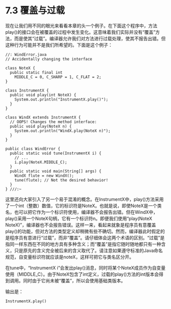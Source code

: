 # 7.3 覆盖与过载

现在让我们用不同的眼光来看看本章的头一个例子。在下面这个程序中，方法play\(\)的接口会在被覆盖的过程中发生变化。这意味着我们实际并没有“覆盖”方法，而是使其“过载”。编译器允许我们对方法进行过载处理，使其不报告出错。但这种行为可能并不是我们所希望的。下面是这个例子：

```text
//: WindError.java 
// Accidentally changing the interface

class NoteX {
  public static final int
    MIDDLE_C = 0, C_SHARP = 1, C_FLAT = 2;
}

class InstrumentX {
  public void play(int NoteX) {
    System.out.println("InstrumentX.play()");
  }
}

class WindX extends InstrumentX {
  // OOPS! Changes the method interface:
  public void play(NoteX n) {
    System.out.println("WindX.play(NoteX n)");
  }
}

public class WindError {
  public static void tune(InstrumentX i) {
    // ...
    i.play(NoteX.MIDDLE_C);
  }
  public static void main(String[] args) {
    WindX flute = new WindX();
    tune(flute); // Not the desired behavior!
  }
} ///:~
```

这里还向大家引入了另一个易于混淆的概念。在InstrumentX中，play\(\)方法采用了一个int（整数）数值，它的标识符是NoteX。也就是说，即使NoteX是一个类名，也可以把它作为一个标识符使用，编译器不会报告出错。但在WindX中，play\(\)采用一个NoteX句柄，它有一个标识符n。即便我们使用“play\(NoteX NoteX\)”，编译器也不会报告错误。这样一来，看起来就象是程序员有意覆盖play\(\)的功能，但对方法的类型定义却稍微有些不确切。然而，编译器此时假定的是程序员有意进行“过载”，而非“覆盖”。请仔细体会这两个术语的区别。“过载”是指同一样东西在不同的地方具有多种含义；而“覆盖”是指它随时随地都只有一种含义，只是原先的含义完全被后来的含义取代了。请注意如果遵守标准的Java命名规范，自变量标识符就应该是noteX，这样可把它与类名区分开。

在tune中，“InstrumentX i”会发出play\(\)消息，同时将某个NoteX成员作为自变量使用（MIDDLE\_C）。由于NoteX包含了int定义，过载的play\(\)方法的int版本会得到调用。同时由于它尚未被“覆盖”，所以会使用基础类版本。

输出是：

```text
InstrumentX.play()
```

